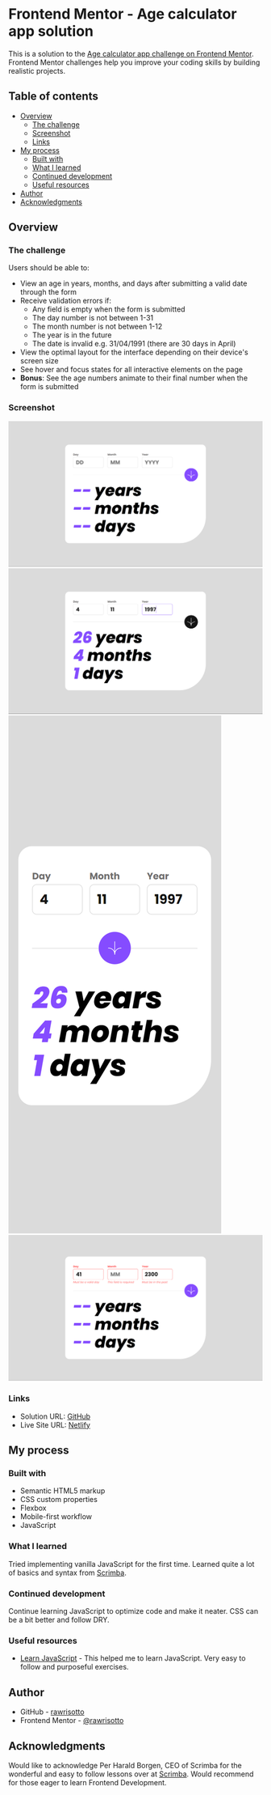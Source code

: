 # Frontend Mentor - Age calculator app solution

This is a solution to the [Age calculator app challenge on Frontend Mentor](https://www.frontendmentor.io/challenges/age-calculator-app-dF9DFFpj-Q). Frontend Mentor challenges help you improve your coding skills by building realistic projects. 

## Table of contents

- [Overview](#overview)
  - [The challenge](#the-challenge)
  - [Screenshot](#screenshot)
  - [Links](#links)
- [My process](#my-process)
  - [Built with](#built-with)
  - [What I learned](#what-i-learned)
  - [Continued development](#continued-development)
  - [Useful resources](#useful-resources)
- [Author](#author)
- [Acknowledgments](#acknowledgments)

## Overview

### The challenge

Users should be able to:

- View an age in years, months, and days after submitting a valid date through the form
- Receive validation errors if:
  - Any field is empty when the form is submitted
  - The day number is not between 1-31
  - The month number is not between 1-12
  - The year is in the future
  - The date is invalid e.g. 31/04/1991 (there are 30 days in April)
- View the optimal layout for the interface depending on their device's screen size
- See hover and focus states for all interactive elements on the page
- **Bonus**: See the age numbers animate to their final number when the form is submitted

### Screenshot

![solution](./design/solution.png)
![solution active](./design/solution-active.png)
![solution mobile](./design//solution-mobile.png)
![solution error](./design/solution-error.png)

### Links

- Solution URL: [GitHub](https://github.com/rawrisotto/age-calculator-app-main)
- Live Site URL: [Netlify](https://65e1789c2c19118e3424a06d--meek-macaron-821a4c.netlify.app/)

## My process

### Built with

- Semantic HTML5 markup
- CSS custom properties
- Flexbox
- Mobile-first workflow
- JavaScript

### What I learned

Tried implementing vanilla JavaScript for the first time. Learned quite a lot of basics and syntax from [Scrimba](https://scrimba.com/learn/learnjavascript).

### Continued development

Continue learning JavaScript to optimize code and make it neater. CSS can be a bit better and follow DRY.

### Useful resources

- [Learn JavaScript](https://scrimba.com/learn/learnjavascript) - This helped me to learn JavaScript. Very easy to follow and purposeful exercises.

## Author

- GitHub - [rawrisotto](https://github.com/rawrisotto)
- Frontend Mentor - [@rawrisotto](https://www.frontendmentor.io/profile/rawrisotto)

## Acknowledgments

Would like to acknowledge Per Harald Borgen, CEO of Scrimba for the wonderful and easy to follow lessons over at [Scrimba](https://scrimba.com/). Would recommend for those eager to learn Frontend Development.
